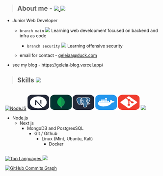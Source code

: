 > ## About me - <a href="https://www.linkedin.com/in/guilherme-ferreira-48b135247/" > <img src="https://img.shields.io/badge/-Linkedin-blue?style=flat-square&logo=linkedin"> </a> <img src=https://cdn.jsdelivr.net/gh/Readme-Workflows/Readme-Icons@main/icons/gifs/wave.gif />
* Junior Web Developer
  - ```branch main``` <img src="https://cdn.jsdelivr.net/gh/Readme-Workflows/Readme-Icons@main/icons/octicons/PullRequestNeutral.svg" /> Learning web development focused on backend and infra as code
      - ```branch security``` <img src="https://cdn.jsdelivr.net/gh/Readme-Workflows/Readme-Icons@main/icons/octicons/PullRequestMerged.svg" /> Learning offensive security
      
  - email for contact - geleiaa@duck.com
- see my blog - https://geleia-blog.vercel.app/   

> ## Skills <img src="https://cdn.jsdelivr.net/gh/Readme-Workflows/Readme-Icons@main/icons/octicons/PullRequestOpened.svg" />

<div style="display: inline_block"><br>
  <a href="https://nodejs.org/en/" target="_blank" rel="noreferrer"><img src="https://raw.githubusercontent.com/danielcranney/readme-generator/main/public/icons/skills/nodejs-colored.svg" width="36" height="36" alt="NodeJS" /></a>
  <!-- <img height="50" width="70" src="https://cdn.jsdelivr.net/gh/devicons/devicon/icons/nodejs/nodejs-plain-wordmark.svg" /> -->
  <img height="50" width="70" src="https://github.com/tandpfun/skill-icons/blob/main/icons/NextJS-Dark.svg" />
  <img height="50" width="70" src="https://github.com/tandpfun/skill-icons/blob/main/icons/MongoDB.svg" />
  <img height="50" width="70" src="https://github.com/tandpfun/skill-icons/blob/main/icons/PostgreSQL-Dark.svg" />
  <img height="50" width="70" src="https://github.com/tandpfun/skill-icons/blob/main/icons/Docker.svg" />
  <img height="50" width="70" src="https://github.com/tandpfun/skill-icons/blob/main/icons/Git.svg" />
  <a href="https://www.linux.org/#gh-dark-mode-only"><img src="https://img.shields.io/badge/-Linux-05122A?style=flat&logo=linux" /></a>&nbsp;
  <!-- <a href="https://git-scm.com/#gh-dark-mode-only"><img src="https://img.shields.io/badge/-Git-05122A?style=flat&logo=git" /></a>&nbsp; -->
  <!-- <a href="https://www.docker.com/#gh-dark-mode-only"><img src="https://img.shields.io/badge/-Docker-05122A?style=flat&logo=docker" /></a>&nbsp; -->
</div>

  - Node.js 
    - Next js
      - MongoDB and PostgresSQL
        - Git / Github
          - Linux (Mint, Ubuntu, Kali)
            - Docker

> ##

</a>
<a href="https://github.com/geleiaa" align="left"><img src="https://github-readme-stats.vercel.app/api/top-langs/?username=geleiaa&langs_count=10&title_color=0891b2&text_color=ffffff&icon_color=0891b2&bg_color=1c1917&hide_border=true&locale=en&custom_title=Top%20%Languages" alt="Top Languages"/</a> <a href="https://github.com/geleiaa">
    <img src="https://github-stats-alpha.vercel.app/api?username=geleiaa&cc=22272e&tc=37BCF6&ic=fff&bc=0000">





<!-- [](http://github-profile-summary-cards.vercel.app/api/cards/repos-per-language?username=geleiaa&theme=tokyonight) -->
<!-- [](http://github-profile-summary-cards.vercel.app/api/cards/most-commit-language?username=geleiaa&theme=tokyonight) -->
<!-- [![Top Langs](https://github-readme-stats.vercel.app/api/top-langs/?username=geleiaa&layout=compact&show_icons=true&theme=tokyonight)](https://github.com/geleiaa) -->


<a href="http://www.github.com/geleiaa"><img src="https://github-readme-activity-graph.cyclic.app/graph?username=geleiaa&bg_color=1c1917&color=ffffff&line=0891b2&point=ffffff&area_color=1c1917&area=true&hide_border=true&custom_title=GitHub%20Commits%20Graph" alt="GitHub Commits Graph" /></a>
